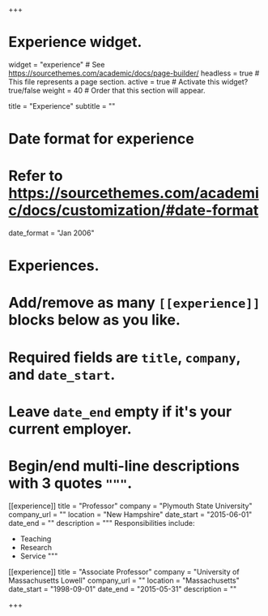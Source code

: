 +++
# Experience widget.
widget = "experience"  # See https://sourcethemes.com/academic/docs/page-builder/
headless = true  # This file represents a page section.
active = true  # Activate this widget? true/false
weight = 40  # Order that this section will appear.

title = "Experience"
subtitle = ""

# Date format for experience
#   Refer to https://sourcethemes.com/academic/docs/customization/#date-format
date_format = "Jan 2006"

# Experiences.
#   Add/remove as many `[[experience]]` blocks below as you like.
#   Required fields are `title`, `company`, and `date_start`.
#   Leave `date_end` empty if it's your current employer.
#   Begin/end multi-line descriptions with 3 quotes `"""`.
[[experience]]
  title = "Professor"
  company = "Plymouth State University"
  company_url = ""
  location = "New Hampshire"
  date_start = "2015-06-01"
  date_end = ""
  description = """
  Responsibilities include:
  
  * Teaching
  * Research
  * Service
  """

[[experience]]
  title = "Associate Professor"
  company = "University of Massachusetts Lowell"
  company_url = ""
  location = "Massachusetts"
  date_start = "1998-09-01"
  date_end = "2015-05-31"
  description = ""

+++
